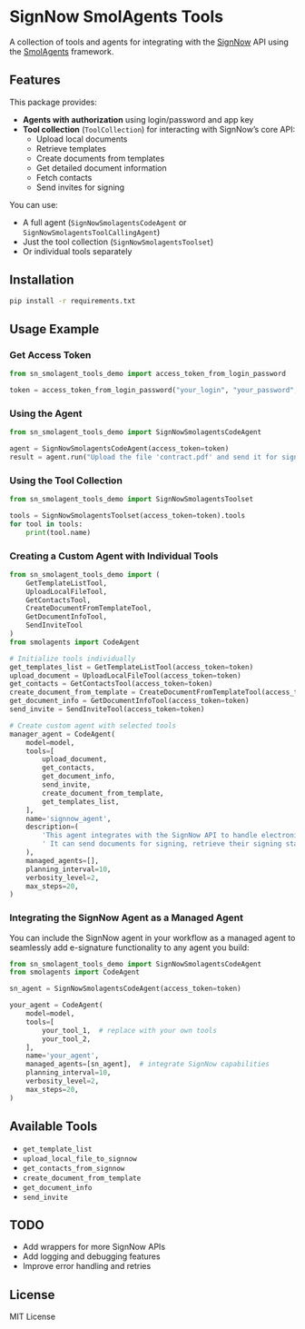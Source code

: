 # SignNow SmolAgents Tools

A collection of tools and agents for integrating with the [SignNow](https://www.signnow.com/) API using the [SmolAgents](https://github.com/smol-ai/smol-agents) framework.

## Features

This package provides:

- **Agents with authorization** using login/password and app key
- **Tool collection** (`ToolCollection`) for interacting with SignNow’s core API:
  - Upload local documents
  - Retrieve templates
  - Create documents from templates
  - Get detailed document information
  - Fetch contacts
  - Send invites for signing

You can use:
- A full agent (`SignNowSmolagentsCodeAgent` or `SignNowSmolagentsToolCallingAgent`)
- Just the tool collection (`SignNowSmolagentsToolset`)
- Or individual tools separately

## Installation

```bash
pip install -r requirements.txt
```

## Usage Example

### Get Access Token

```python
from sn_smolagent_tools_demo import access_token_from_login_password

token = access_token_from_login_password("your_login", "your_password", "your_app_key")
```

### Using the Agent

```python
from sn_smolagent_tools_demo import SignNowSmolagentsCodeAgent

agent = SignNowSmolagentsCodeAgent(access_token=token)
result = agent.run("Upload the file 'contract.pdf' and send it for signature to John Smith")
```

### Using the Tool Collection

```python
from sn_smolagent_tools_demo import SignNowSmolagentsToolset

tools = SignNowSmolagentsToolset(access_token=token).tools
for tool in tools:
    print(tool.name)
```

### Creating a Custom Agent with Individual Tools

```python
from sn_smolagent_tools_demo import (
    GetTemplateListTool,
    UploadLocalFileTool,
    GetContactsTool,
    CreateDocumentFromTemplateTool,
    GetDocumentInfoTool,
    SendInviteTool
)
from smolagents import CodeAgent

# Initialize tools individually
get_templates_list = GetTemplateListTool(access_token=token)
upload_document = UploadLocalFileTool(access_token=token)
get_contacts = GetContactsTool(access_token=token)
create_document_from_template = CreateDocumentFromTemplateTool(access_token=token)
get_document_info = GetDocumentInfoTool(access_token=token)
send_invite = SendInviteTool(access_token=token)

# Create custom agent with selected tools
manager_agent = CodeAgent(
    model=model,
    tools=[
        upload_document,
        get_contacts,
        get_document_info,
        send_invite,
        create_document_from_template,
        get_templates_list,
    ],
    name='signnow_agent',
    description=(
        'This agent integrates with the SignNow API to handle electronic signatures.'
        ' It can send documents for signing, retrieve their signing status, manage templates, and coordinate contacts—all within a streamlined workflow.'
    ),
    managed_agents=[],
    planning_interval=10,
    verbosity_level=2,
    max_steps=20,
)
```

### Integrating the SignNow Agent as a Managed Agent

You can include the SignNow agent in your workflow as a managed agent to seamlessly add e-signature functionality to any agent you build:

```python
from sn_smolagent_tools_demo import SignNowSmolagentsCodeAgent
from smolagents import CodeAgent

sn_agent = SignNowSmolagentsCodeAgent(access_token=token)

your_agent = CodeAgent(
    model=model,
    tools=[
        your_tool_1,  # replace with your own tools
        your_tool_2,
    ],
    name='your_agent',
    managed_agents=[sn_agent],  # integrate SignNow capabilities
    planning_interval=10,
    verbosity_level=2,
    max_steps=20,
)
```

## Available Tools

- `get_template_list`
- `upload_local_file_to_signnow`
- `get_contacts_from_signnow`
- `create_document_from_template`
- `get_document_info`
- `send_invite`

## TODO

- Add wrappers for more SignNow APIs
- Add logging and debugging features
- Improve error handling and retries

## License

MIT License

